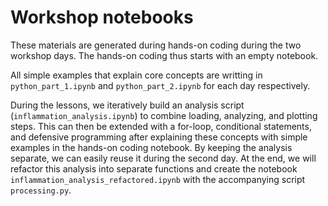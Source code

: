 # Workshop notebooks

These materials are generated during hands-on coding during the two workshop days. The hands-on coding thus starts with an empty notebook.

All simple examples that explain core concepts are writting in `python_part_1.ipynb` and `python_part_2.ipynb` for each day respectively.

During the lessons, we iteratively build an analysis script (`inflammation_analysis.ipynb`) to combine loading, analyzing, and plotting steps. This can then be extended with a for-loop, conditional statements, and defensive programming after explaining these concepts with simple examples in the hands-on coding notebook. By keeping the analysis separate, we can easily reuse it during the second day. At the end, we will refactor this analysis into separate functions and create the notebook `inflammation_analysis_refactored.ipynb` with the accompanying script `processing.py`.

